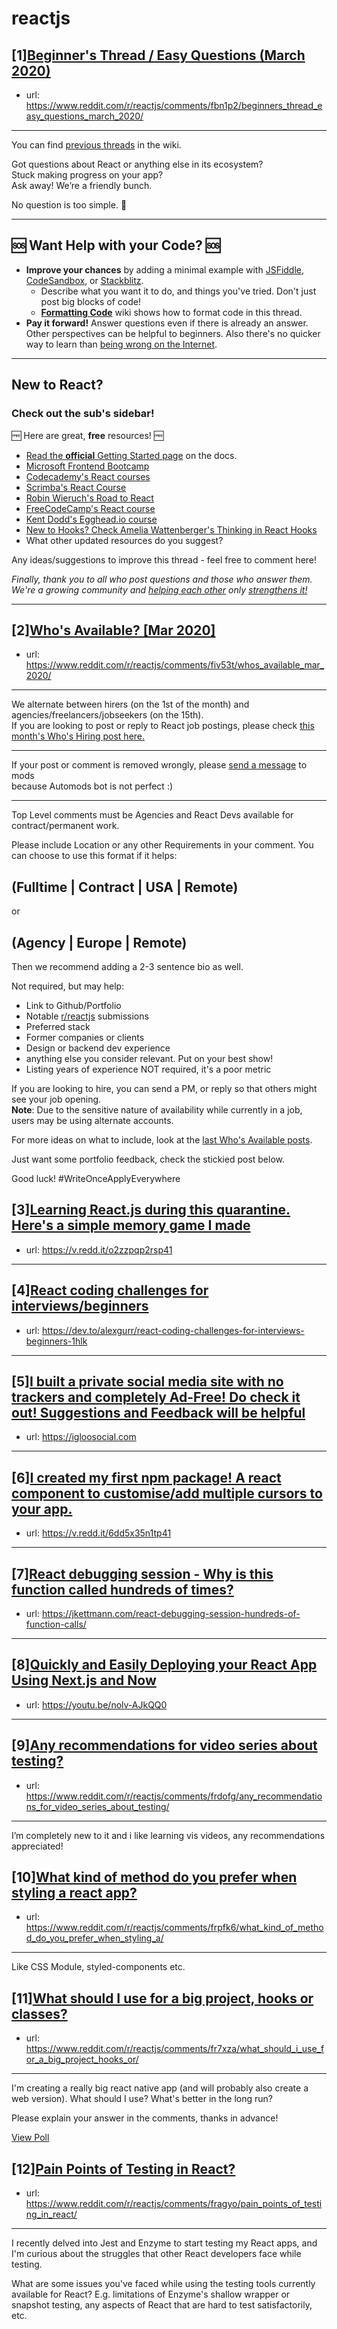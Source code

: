 # reactjs
## [1][Beginner's Thread / Easy Questions (March 2020)](https://www.reddit.com/r/reactjs/comments/fbn1p2/beginners_thread_easy_questions_march_2020/)
- url: https://www.reddit.com/r/reactjs/comments/fbn1p2/beginners_thread_easy_questions_march_2020/
---
You can find [previous threads][wiki previous threads] in the wiki.

Got questions about React or anything else in its ecosystem?  
Stuck making progress on your app?  
Ask away! We’re a friendly bunch.

No question is too simple. 🙂

---

## 🆘 Want Help with your Code? 🆘

- **Improve your chances** by adding a minimal example with [JSFiddle][jsfiddle], [CodeSandbox][code sandbox], or [Stackblitz][stackblitz].
  - Describe what you want it to do, and things you've tried. Don't just post big blocks of code!
  - **[Formatting Code][wiki formatting code]** wiki shows how to format code in this thread.
- **Pay it forward!** Answer questions even if there is already an answer. Other perspectives can be helpful to beginners. Also there's no quicker way to learn than [being wrong on the Internet][being wrong on the internet].

---

## New to React?

### Check out the sub's **sidebar**!

🆓 Here are great, **free** resources! 🆓

- [Read the **official** Getting Started page][official getting started page] on the docs.
- [Microsoft Frontend Bootcamp][microsoft frontend bootcamp]
- [Codecademy's React courses][codecademy's react courses]
- [Scrimba's React Course][scrimba's react course]
- [Robin Wieruch's Road to React][robin wieruch's road to react]
- [FreeCodeCamp's React course][freecodecamp's react course]
- [Kent Dodd's Egghead.io course][kent dodd's egghead.io course]
- [New to Hooks? Check Amelia Wattenberger's Thinking in React Hooks][thinking in react hooks]
- What other updated resources do you suggest?

Any ideas/suggestions to improve this thread - feel free to comment here!

_Finally, thank you to all who post questions and those who answer them. We're a growing community and [helping each other][learn by teaching] only [strengthens it!][learn in public]_

---

[thinking in react hooks]: https://wattenberger.com/blog/react-hooks
[freecodecamp's react course]: https://www.freecodecamp.org/news/learn-react-course/
[microsoft frontend bootcamp]: https://www.reddit.com/r/reactjs/comments/auu02f/microsoft_has_open_sourced_their_frontend/
[official getting started page]: https://reactjs.org/docs/getting-started.html
[/u/acemarke]: https://www.reddit.com/u/acemarke
[suggested resources for learning react]: http://blog.isquaredsoftware.com/2017/12/blogged-answers-learn-react/
[kent dodd's egghead.io course]: http://kcd.im/beginner-react
[codecademy's react courses]: https://www.codecademy.com/catalog/language/javascript
[scrimba's react course]: https://scrimba.com/g/glearnreact
[robin wieruch's road to react]: https://roadtoreact.com/
[wiki formatting code]: https://www.reddit.com/r/reactjs/wiki/index#wiki_formatting_code
[wiki previous threads]: https://www.reddit.com/r/reactjs/wiki/index#wiki_previous_threads
[code sandbox]: https://codesandbox.io/s/new
[jsfiddle]: https://jsfiddle.net/Luktwrdm/
[stackblitz]: https://stackblitz.com/
[being wrong on the internet]: https://xkcd.com/386/
[tweet organization]: https://twitter.com/dan_abramov/status/1027245759232651270?lang=en
[get started with redux]: https://www.reddit.com/r/reactjs/wiki/index#wiki_getting_started_with_redux
[learn by teaching]: https://en.wikipedia.org/wiki/Learning_by_teaching
[learn in public]: https://www.swyx.io/writing/learn-in-public/
## [2][Who's Available? [Mar 2020]](https://www.reddit.com/r/reactjs/comments/fiv53t/whos_available_mar_2020/)
- url: https://www.reddit.com/r/reactjs/comments/fiv53t/whos_available_mar_2020/
---
We alternate between hirers (on the 1st of the month) and agencies/freelancers/jobseekers (on the 15th).  
If you are looking to post or reply to React job postings, please check [this month's Who's Hiring post here.][hiring:this month]

---

If your post or comment is removed wrongly, please [send a message][message:mods] to mods  
because Automods bot is not perfect :)

---

Top Level comments must be Agencies and React Devs available for contract/permanent work.

Please include Location or any other Requirements in your comment. You can choose to use this format if it helps:

## (Fulltime | Contract | USA | Remote)

or

## (Agency | Europe | Remote)

Then we recommend adding a 2-3 sentence bio as well.

Not required, but may help:

- Link to Github/Portfolio
- Notable [r/reactjs][r/reactjs] submissions
- Preferred stack
- Former companies or clients
- Design or backend dev experience
- anything else you consider relevant. Put on your best show!
- Listing years of experience NOT required, it's a poor metric

If you are looking to hire, you can send a PM, or reply so that others might see your job opening.  
**Note**: Due to the sensitive nature of availability while currently in a job, users may be using alternate accounts.

For more ideas on what to include, look at the [last Who's Available posts][available:last month].

Just want some portfolio feedback, check the stickied post below.

Good luck! #WriteOnceApplyEverywhere

[r/reactjs]: https://www.reddit.com/r/reactjs/
[available:last month]: https://www.reddit.com/r/reactjs/comments/f44wd7/whos_available_feb_2020/
[hiring:this month]: https://www.reddit.com/r/reactjs/comments/fbn65q/whos_hiring_march_2020/
[message:mods]: https://www.reddit.com/message/compose?to=%2Fr%2Freactjs
## [3][Learning React.js during this quarantine. Here's a simple memory game I made](https://www.reddit.com/r/reactjs/comments/frp8ls/learning_reactjs_during_this_quarantine_heres_a/)
- url: https://v.redd.it/o2zzpqp2rsp41
---

## [4][React coding challenges for interviews/beginners](https://www.reddit.com/r/reactjs/comments/frklcv/react_coding_challenges_for_interviewsbeginners/)
- url: https://dev.to/alexgurr/react-coding-challenges-for-interviews-beginners-1hlk
---

## [5][I built a private social media site with no trackers and completely Ad-Free! Do check it out! Suggestions and Feedback will be helpful](https://www.reddit.com/r/reactjs/comments/fri0e5/i_built_a_private_social_media_site_with_no/)
- url: https://igloosocial.com
---

## [6][I created my first npm package! A react component to customise/add multiple cursors to your app.](https://www.reddit.com/r/reactjs/comments/frq11u/i_created_my_first_npm_package_a_react_component/)
- url: https://v.redd.it/6dd5x35n1tp41
---

## [7][React debugging session - Why is this function called hundreds of times?](https://www.reddit.com/r/reactjs/comments/frpu1n/react_debugging_session_why_is_this_function/)
- url: https://jkettmann.com/react-debugging-session-hundreds-of-function-calls/
---

## [8][Quickly and Easily Deploying your React App Using Next.js and Now](https://www.reddit.com/r/reactjs/comments/fri9rk/quickly_and_easily_deploying_your_react_app_using/)
- url: https://youtu.be/nolv-AJkQQ0
---

## [9][Any recommendations for video series about testing?](https://www.reddit.com/r/reactjs/comments/frdofg/any_recommendations_for_video_series_about_testing/)
- url: https://www.reddit.com/r/reactjs/comments/frdofg/any_recommendations_for_video_series_about_testing/
---
I’m completely new to it and i like learning vis videos, any recommendations appreciated!
## [10][What kind of method do you prefer when styling a react app?](https://www.reddit.com/r/reactjs/comments/frpfk6/what_kind_of_method_do_you_prefer_when_styling_a/)
- url: https://www.reddit.com/r/reactjs/comments/frpfk6/what_kind_of_method_do_you_prefer_when_styling_a/
---
Like CSS Module, styled-components etc.
## [11][What should I use for a big project, hooks or classes?](https://www.reddit.com/r/reactjs/comments/fr7xza/what_should_i_use_for_a_big_project_hooks_or/)
- url: https://www.reddit.com/r/reactjs/comments/fr7xza/what_should_i_use_for_a_big_project_hooks_or/
---
I'm creating a really big react native app (and will probably also create a web version). What should I use? What's better in the long run? 

Please explain your answer in the comments, thanks in advance!

[View Poll](https://www.reddit.com/poll/fr7xza)
## [12][Pain Points of Testing in React?](https://www.reddit.com/r/reactjs/comments/fragyo/pain_points_of_testing_in_react/)
- url: https://www.reddit.com/r/reactjs/comments/fragyo/pain_points_of_testing_in_react/
---
I recently delved into Jest and Enzyme to start testing my React apps, and I'm curious about the struggles that other React developers face while testing. 

What are some issues you've faced while using the testing tools currently available for React? E.g. limitations of Enzyme's shallow wrapper or snapshot testing, any aspects of React that are hard to test satisfactorily, etc.
